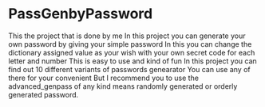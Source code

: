 # PassGenbyPassword

This the project that is done by me 
In this project you can generate your own password by giving your simple password 
In this you can change the dictionary assigned value as your wish with your own secret code for each letter and number
This is easy to use and kind of fun 
In this project you can find out 10 different variants of passwords genearator 
You can use any of there for your convenient 
But I recommend you to use the advanced_genpass of any kind means randomly generated or orderly generated password.
